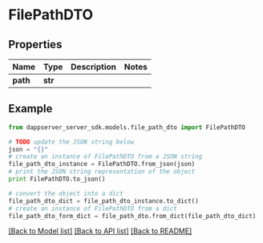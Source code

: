 # FilePathDTO


## Properties

Name | Type | Description | Notes
------------ | ------------- | ------------- | -------------
**path** | **str** |  | 

## Example

```python
from dappserver_server_sdk.models.file_path_dto import FilePathDTO

# TODO update the JSON string below
json = "{}"
# create an instance of FilePathDTO from a JSON string
file_path_dto_instance = FilePathDTO.from_json(json)
# print the JSON string representation of the object
print FilePathDTO.to_json()

# convert the object into a dict
file_path_dto_dict = file_path_dto_instance.to_dict()
# create an instance of FilePathDTO from a dict
file_path_dto_form_dict = file_path_dto.from_dict(file_path_dto_dict)
```
[[Back to Model list]](../README.md#documentation-for-models) [[Back to API list]](../README.md#documentation-for-api-endpoints) [[Back to README]](../README.md)


